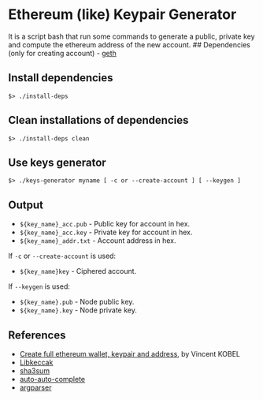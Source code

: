 # Ethereum (like) Keypair Generator

It is a script bash that run some commands to generate a public, private key and compute the ethereum address of the new account.  ## Dependencies (only for creating account) - [geth](https://github.com/ethereum/go-ethereum/wiki/geth)

## Install dependencies
```
$> ./install-deps
```

## Clean installations of dependencies
```
$> ./install-deps clean
```

## Use keys generator
```
$> ./keys-generator myname [ -c or --create-account ] [ --keygen ]
```

## Output
- `${key_name}_acc.pub` - Public key for account in hex.
- `${key_name}_acc.key` - Private key for account in hex.
- `${key_name}_addr.txt` - Account address in hex.

If `-c` or `--create-account` is used:
- `${key_name}key` - Ciphered account.

If `--keygen` is used:
- `${key_name}.pub` - Node public key.
- `${key_name}.key` - Node private key.

## References
- [Create full ethereum wallet, keypair and address](https://kobl.one/blog/create-full-ethereum-keypair-and-address/), by Vincent KOBEL
- [Libkeccak](https://github.com/maandree/libkeccak)
- [sha3sum](https://github.com/maandree/sha3sum)
- [auto-auto-complete](https://github.com/maandree/auto-auto-complete)
- [argparser](https://github.com/maandree/argparser)
